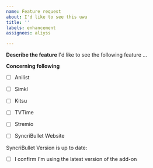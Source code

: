 ```yaml
---
name: Feature request
about: I'd like to see this uwu
title: ''
labels: enhancement
assignees: aliyss

---
```


**Describe the feature**
I'd like to see the following feature ...

**Concerning following**
- [ ] Anilist
- [ ] Simkl
- [ ] Kitsu
- [ ] TVTime

- [ ] Stremio
- [ ] SyncriBullet Website

SyncriBullet Version is up to date:
- [ ] I confirm I'm using the latest version of the add-on
